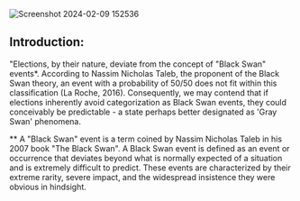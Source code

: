 
![Screenshot 2024-02-09 152536](https://github.com/jmjustis/CampaignFinance/assets/119478875/b765f679-7223-4245-a9c7-f61b08a0d8a4)


## Introduction:

"Elections, by their nature, deviate from the concept of "Black Swan" events*. According to Nassim Nicholas Taleb, the proponent of the Black Swan theory, an event with a probability of 50/50 does not fit within this classification (La Roche, 2016). Consequently, we may contend that if elections inherently avoid categorization as Black Swan events, they could conceivably be predictable - a state perhaps better designated as 'Gray Swan' phenomena.

 ** A "Black Swan" event is a term coined by Nassim Nicholas Taleb in his 2007 book "The Black Swan". A Black Swan event is defined as an event or occurrence that deviates beyond what is normally expected of a situation and is extremely difficult to predict. These events are characterized by their extreme rarity, severe impact, and the widespread insistence they were obvious in hindsight.
